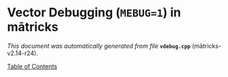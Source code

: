 
# Vector Debugging (`MEBUG=1`) in mātricks
_This document was automatically generated from file_ **`vdebug.cpp`** (mātricks-v2.14-r24).


[Table of Contents](README.md)
